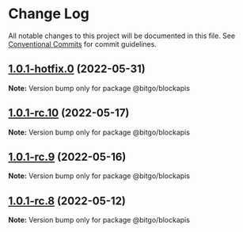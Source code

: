 # Change Log

All notable changes to this project will be documented in this file.
See [Conventional Commits](https://conventionalcommits.org) for commit guidelines.

## [1.0.1-hotfix.0](https://github.com/BitGo/BitGoJS/compare/@bitgo/blockapis@1.0.1-rc.10...@bitgo/blockapis@1.0.1-hotfix.0) (2022-05-31)

**Note:** Version bump only for package @bitgo/blockapis





## [1.0.1-rc.10](https://github.com/BitGo/BitGoJS/compare/@bitgo/blockapis@1.0.1-rc.9...@bitgo/blockapis@1.0.1-rc.10) (2022-05-17)

**Note:** Version bump only for package @bitgo/blockapis





## [1.0.1-rc.9](https://github.com/BitGo/BitGoJS/compare/@bitgo/blockapis@1.0.1-rc.8...@bitgo/blockapis@1.0.1-rc.9) (2022-05-16)

**Note:** Version bump only for package @bitgo/blockapis





## [1.0.1-rc.8](https://github.com/BitGo/BitGoJS/compare/@bitgo/blockapis@1.0.1-rc.7...@bitgo/blockapis@1.0.1-rc.8) (2022-05-12)

**Note:** Version bump only for package @bitgo/blockapis
